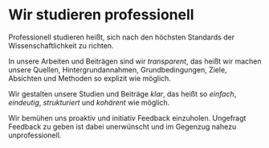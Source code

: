 <!---
   NAME - The NAME of this project is:
ethos

  FILE - The FILENAME of the current file is:
/v5a4.md

  CREATION - This project was CREATED on:
2017-01-28-16:15:00 UTC

  MODIFICATION - This project was last MODIFIED on:
2017-01-28-16:15:00 UTC

  VERSION - The current VERSION of this project is:
<git-commit-hash>-2017-01-28-16:15:00 UTC

  CREATOR(S) - This project was CREATED by:
Michael Czechowski, Martin Maga

  CONTACT - You can CONTACT the creator(s) or developer(s) of this project at:
E-Mail: mail@martinmaga.de

  COPYRIGHT - The COPYRIGHT holder of this project is:
COPYRIGHT (c) 2016 Martin Maga

  LICENSE - This project is LICENSED under the following license:
Martin Maga 2016 CC BY-SA 4.0 https://creativecommons.org

  SUBFILE – This is a SUBFILE! For more INFORMATION on this project go to:
/README.md
--->

# Wir studieren professionell
Professionell studieren heißt, sich nach den höchsten Standards der Wissenschaftlichkeit zu richten.

In unsere Arbeiten und Beiträgen sind wir *transparent*, das heißt wir machen unsere Quellen, Hintergrundannahmen, Grundbedingungen, Ziele, Absichten und Methoden so explizit wie möglich.

Wir gestalten unsere Studien und Beiträge *klar*, das heißt so *einfach*, *eindeutig*, *strukturiert* und *kohärent* wie möglich.

Wir bemühen uns proaktiv und initiativ Feedback einzuholen.
Ungefragt Feedback zu geben ist dabei unerwünscht und im Gegenzug nahezu unprofessionell.
